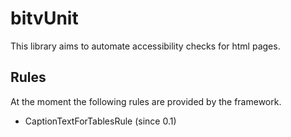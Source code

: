 bitvUnit
=============

This library aims to automate accessibility checks for html pages.

Rules
-------------

At the moment the following rules are provided by the framework.

* CaptionTextForTablesRule (since 0.1)